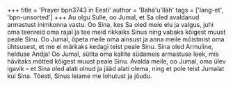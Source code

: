 +++
title = 'Prayer bpn3743 in Eesti'
author = 'Bahá'u'lláh'
tags = ['lang-et', 'bpn-unsorted']
+++
Au olgu Sulle, oo Jumal, et Sa oled avaldanud armastust inimkonna vastu. Oo Sina, kes Sa oled meie elu ja valgus, juhi oma teenreid oma rajal ja tee meid rikkaiks Sinus ning vabaks kõigest muust peale Sinu.
Oo Jumal, õpeta meile oma ainsust ja anna meile mõistmist oma ühtsusest, et me ei märkaks kedagi teist peale Sinu. Sina oled Armuline, helduse Andja!
Oo Jumal, sütita oma kallite südameis armastuse leek, mis hävitaks mõtted kõigest muust peale Sinu.
Avalda meile, oo Jumal, oma ülev igavik – et Sina oled alati olnud ja jääd alati olema, ning et pole teist Jumalat kui Sina. Tõesti, Sinus leiame me lohutust ja jõudu.
